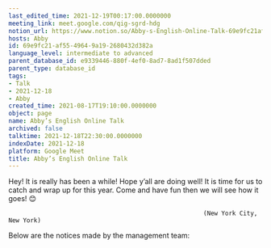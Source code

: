 ```yaml
---
last_edited_time: 2021-12-19T00:17:00.0000000
meeting_link: meet.google.com/qig-sgrd-hdg
notion_url: https://www.notion.so/Abby-s-English-Online-Talk-69e9fc21af5549649a192680432d382a
hosts: Abby
id: 69e9fc21-af55-4964-9a19-2680432d382a
language_level: intermediate to advanced
parent_database_id: e9339446-880f-4ef0-8ad7-8ad1f507dded
parent_type: database_id
tags:
- Talk
- 2021-12-18
- Abby
created_time: 2021-08-17T19:10:00.0000000
object: page
name: Abby’s English Online Talk
archived: false
talktime: 2021-12-18T22:30:00.0000000
indexDate: 2021-12-18
platform: Google Meet
title: Abby’s English Online Talk
---
```


Hey! It is really has been a while! Hope y’all are doing well! It is time for us to catch and wrap up for this year. Come and have fun then we will see how it goes! 😊



                                                          (New York City, New York)



Below are the notices made by the management team:


